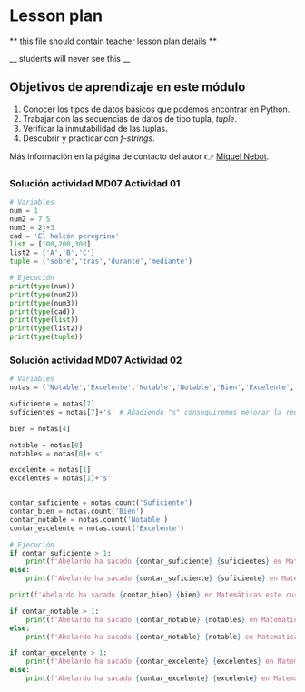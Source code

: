 # Lesson plan
  
  ** this file should contain teacher lesson plan details ** 

  __ students will never see this __

  ## Objetivos de aprendizaje en este módulo
  1. Conocer los tipos de datos básicos que podemos encontrar en Python.
  2. Trabajar con las secuencias de datos de tipo tupla, _tuple_.
  3. Verificar la inmutabilidad de las tuplas.
  4. Descubrir y practicar con _f-strings_.


  Más información en la página de contacto del autor 👉 [Miquel Nebot](https://miquelnebot.es).

### Solución actividad MD07 Actividad 01
````Python
# Variables
num = 1
num2 = 7.5
num3 = 2j+3
cad = 'El halcón peregrino'
list = [100,200,300]
list2 = ['A','B','C']
tuple = ('sobre','tras','durante','mediante')

# Ejecución
print(type(num))
print(type(num2))
print(type(num3))
print(type(cad))
print(type(list))
print(type(list2))
print(type(tuple))
````
### Solución actividad MD07 Actividad 02
```Python
# Variables
notas = ('Notable','Excelente','Notable','Notable','Bien','Excelente','Bien','Suficiente','Notable','Notable')

suficiente = notas[7]
suficientes = notas[7]+'s' # Añadiendo "s" conseguiremos mejorar la redacción si el valor es >1.

bien = notas[4]

notable = notas[0]
notables = notas[0]+'s'

excelente = notas[1]
excelentes = notas[1]+'s'


contar_suficiente = notas.count('Suficiente')
contar_bien = notas.count('Bien')
contar_notable = notas.count('Notable')
contar_excelente = notas.count('Excelente')

# Ejecución
if contar_suficiente > 1:
    print(f'Abelardo ha sacado {contar_suficiente} {suficientes} en Matemáticas este curso.')
else:
    print(f'Abelardo ha sacado {contar_suficiente} {suficiente} en Matemáticas este curso.')

print(f'Abelardo ha sacado {contar_bien} {bien} en Matemáticas este curso.')

if contar_notable > 1:
    print(f'Abelardo ha sacado {contar_notable} {notables} en Matemáticas este curso.')
else:
    print(f'Abelardo ha sacado {contar_notable} {notable} en Matemáticas este curso.')

if contar_excelente > 1:
    print(f'Abelardo ha sacado {contar_excelente} {excelentes} en Matemáticas este curso.')
else:
    print(f'Abelardo ha sacado {contar_excelente} {excelente} en Matemáticas este curso.')
```
